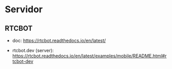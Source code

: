 # Servidor

## RTCBOT

* doc: https://rtcbot.readthedocs.io/en/latest/

* rtcbot.dev (server): https://rtcbot.readthedocs.io/en/latest/examples/mobile/README.html#rtcbot-dev